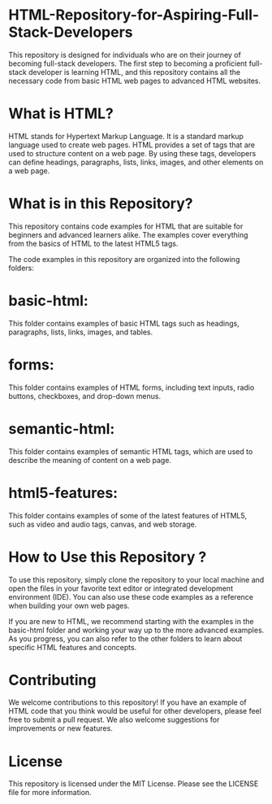 # HTML-Repository-for-Aspiring-Full-Stack-Developers

This repository is designed for individuals who are on their journey of becoming full-stack developers. The first step to becoming a proficient full-stack developer is learning HTML, and this repository contains all the necessary code from basic HTML web pages to advanced HTML websites.

# What is HTML?
HTML stands for Hypertext Markup Language. It is a standard markup language used to create web pages. HTML provides a set of tags that are used to structure content on a web page. By using these tags, developers can define headings, paragraphs, lists, links, images, and other elements on a web page.

# What is in this Repository?
This repository contains code examples for HTML that are suitable for beginners and advanced learners alike. The examples cover everything from the basics of HTML to the latest HTML5 tags.

The code examples in this repository are organized into the following folders:

# basic-html: 
  This folder contains examples of basic HTML tags such as headings, paragraphs, lists, links, images, and tables.
  
# forms: 
This folder contains examples of HTML forms, including text inputs, radio buttons, checkboxes, and drop-down menus.

# semantic-html: 
This folder contains examples of semantic HTML tags, which are used to describe the meaning of content on a web page.

# html5-features: 
This folder contains examples of some of the latest features of HTML5, such as video and audio tags, canvas, and web storage.

# How to Use this Repository ?
To use this repository, simply clone the repository to your local machine and open the files in your favorite text editor or integrated development environment (IDE). You can also use these code examples as a reference when building your own web pages.

If you are new to HTML, we recommend starting with the examples in the basic-html folder and working your way up to the more advanced examples. As you progress, you can also refer to the other folders to learn about specific HTML features and concepts.

# Contributing
We welcome contributions to this repository! If you have an example of HTML code that you think would be useful for other developers, please feel free to submit a pull request. We also welcome suggestions for improvements or new features.

# License
This repository is licensed under the MIT License. Please see the LICENSE file for more information.
